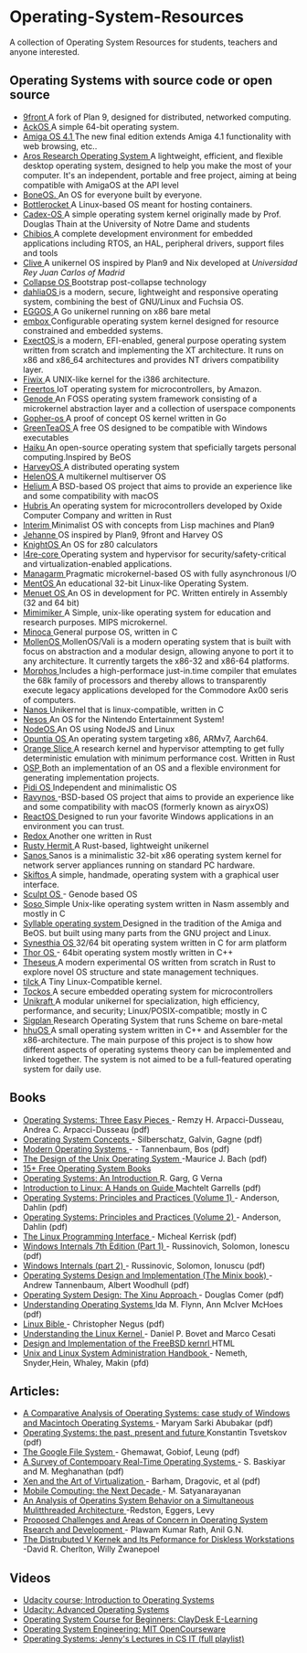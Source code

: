 # Operating-System-Resources
A collection of Operating System Resources for students, teachers and anyone interested.
<strong> <H2> Operating Systems with source code or open source</H2> </strong>
- <a href="http://9front.org"> 9front </a> A fork of Plan 9, designed for distributed, networked computing. 
- <a href="https://github.com/ackOS-project/ackOS">  AckOS </a> A simple 64-bit operating system. 
- <a href="https://www.amigaos.net/"> Amiga OS 4.1 </a> The new final edition extends Amiga 4.1 functionality with web browsing, etc..
- <a href="https://aros.sourceforge.io/">  Aros Research Operating System </a>  A lightweight, efficient, and flexible desktop operating system, designed to help you make the most of your computer. It's an independent, portable and free project, aiming at being compatible with AmigaOS at the API level 
- <a href="https://github.com/Bone-Project/BoneOS">  BoneOS. </a> An OS for everyone built by everyone.
- <a href="https://github.com/bottlerocket-os/bottlerocket">  Bottlerocket </a> A Linux-based OS meant for hosting containers.
- <a href="https://github.com/opencreeck/Cadex-OS-Official"> Cadex-OS  </a> A simple operating system kernel originally made by Prof. Douglas Thain at the University of Notre Dame and students
- <a href="http://www.chibios.org/">  Chibios </a>  A complete development environment for embedded applications including RTOS, an HAL, peripheral drivers, support files and tools
- <a href="https://lsub.org/ls/clive.html"> Clive </a> A unikernel OS inspired by Plan9 and Nix developed at *Universidad Rey Juan Carlos of Madrid*
- <a href="https://collapseos.org/"> Collapse OS </a> Bootstrap post-collapse technology
- <a href="https://dahliaos.io"> dahliaOS </a> is a modern, secure, lightweight and responsive operating system, combining the best of GNU/Linux and Fuchsia OS.
- <a href="https://github.com/icexin/eggos"> EGGOS </a> A Go unikernel running on x86 bare metal
- <a href="https://embox.github.io/"> embox </a>  Configurable operating system kernel designed for resource constrained and embedded systems.
- <a href="https://git.codingworkshop.eu.org/xt-sys/exectos">  ExectOS </a> is a modern, EFI-enabled, general purpose operating system written from scratch and implementing the XT architecture. It runs on x86 and x86_64 architectures and provides NT drivers compatibility layer.
- <a href="https://www.fiwix.org/"> Fiwix </a>  A UNIX-like kernel for the i386 architecture.
- <a href="https://aws.amazon.com/freertos/"> Freertos </a>  IoT operating system for microcontrollers, by Amazon.
- <a href="https://genode.org/">  Genode </a>  An FOSS operating system framework consisting of a microkernel abstraction layer and a collection of userspace components
- <a href="https://github.com/gopher-os/gopher-os"> Gopher-os </a>  A proof of concept OS kernel written in Go
- <a href="https://greenteaos.github.io/"> GreenTeaOS </a>  A free OS designed to be compatible with Windows executables 
- <a href="https://www.haiku-os.org/"> Haiku </a> An open-source operating system that speficially targets personal computing.Inspired by BeOS
- <a href="https://harvey-os.org/">  HarveyOS </a> A distributed operating system
- <a href="https://github.com/HelenOS/helenos"> HelenOS </a>  A multikernel multiserver OS
- <a href="https://github.com/mszoek/helium"> Helium </a>  A BSD-based OS project that aims to provide an experience like and some compatibility with macOS
- <a href="https://hubris.oxide.computer/"> Hubris </a>  An operating system for microcontrollers developed by Oxide Computer Company and written in Rust
- <a href="https://github.com/mntmn/interim">  Interim </a> Minimalist OS with concepts from Lisp machines and Plan9
- <a href="http://jehanne.io/"> Jehanne </a>  OS inspired by Plan9, 9front and Harvey OS
- <a href="https://github.com/KnightOS/KnightOS"> KnightOS </a> An OS for z80 calculators
- <a href="https://github.com/kernkonzept/l4re-core"> l4re-core </a>  Operating system and hypervisor for security/safety-critical and virtualization-enabled applications.
- <a href="https://github.com/managarm/managarm"> Managarm </a>  Pragmatic microkernel-based OS with fully asynchronous I/O
- <a href="https://github.com/mentos-team/MentOS"> MentOS </a>  An educational 32-bit Linux-like Operating System.
- <a href="http://www.menuetos.net/"> Menuet OS </a> An OS in development for PC. Written entirely in Assembly (32 and 64 bit)
- <a href="https://mimiker.ii.uni.wroc.pl/"> Mimimiker </a> A Simple, unix-like operating system for education and research purposes. MIPS microkernel.
- <a href="https://github.com/minoca/os"> Minoca </a>  General purpose OS, written in C
- <a href="https://github.com/Meulengracht/MollenOS"> MollenOS </a>  MollenOS/Vali is a modern operating system that is built with focus on abstraction and a modular design, allowing anyone to port it to any architecture. It currently targets the x86-32 and x86-64 platforms.
- <a href="https://www.morphos-team.net/intro"> Morphos </a> Includes a high-performace just-in.time compiler that emulates the 68k family of processors and thereby allows to transparently execute legacy applications developed for the Commodore Ax00 seris of computers.
- <a href="https://github.com/nanovms/nanos"> Nanos </a>  Unikernel that is linux-compatible, written in C
- <a href="https://notin.tokyo/nesos/"> Nesos </a>  An OS for the Nintendo Entertainment System!
- <a href="https://github.com/NodeOS/NodeOS"> NodeOS </a> An OS using NodeJS and Linux
- <a href="https://github.com/opuntiaOS-Project/opuntiaOS"> Opuntia OS </a>  An operating system targeting x86, ARMv7, Aarch64.
- <a href="https://github.com/gamozolabs/orange_slice"> Orange Slice </a>  A research kernel and hypervisor attempting to get fully deterministic emulation with minimum performance cost. Written in Rust
- <a href="https://dl.acm.org/doi/10.1145/142854.142879"> OSP </a>  Both an implementation of an OS and a flexible environment for generating implementation projects. 
- <a href="https://github.com/GandelXIV/pidi-os"> Pidi OS </a>  Independent and minimalistic OS
- <a href="https://github.com/ravynsoft/ravynos"> Ravynos </a> -BSD-based OS project that aims to provide an experience like and some compatibility with macOS (formerly known as airyxOS)
- <a href="https://reactos.org/"> ReactOS </a> Designed to run your favorite Windows applications in an environment you can trust.
- <a href="https://github.com/redox-os/redox"> Redox </a> Another one written in Rust
- <a href="https://github.com/hermitcore/rusty-hermit"> Rusty Hermit </a>  A Rust-based, lightweight unikernel
- <a href="http://www.jbox.dk/sanos"> Sanos </a> Sanos is a minimalistic 32-bit x86 operating system kernel for network server appliances running on standard PC hardware.
- <a href="https://skiftos.org/">  Skiftos </a> A simple, handmade, operating system with a graphical user interface.
- <a href="https://genode.org/download/sculpt"> Sculpt OS </a> - Genode based OS
- <a href="https://github.com/ozkl/soso"> Soso  </a> Simple Unix-like operating system written in Nasm assembly and mostly in C
- <a href="http://syllable.metaproject.frl/"> Syllable operating system </a> Designed in the tradition of the Amiga and BeOS. but built using many parts from the GNU project and Linux.
- <a href="https://github.com/SynestiaOS/SynestiaOS"> Synesthia OS </a>  32/64 bit operating system written in C for arm platform
- <a href="https://github.com/wichtounet/thor-os"> Thor OS </a> - 64bit operating system mostly written in C++
- <a href="https://github.com/theseus-os/Theseus"> Theseus </a>  A modern experimental OS written from scratch in Rust to explore novel OS structure and state management techniques.
- <a href="https://github.com/vvaltchev/tilck"> tilck </a>  A Tiny Linux-Compatible kernel.
- <a href="https://www.tockos.org/"> Tockos </a> A secure embedded operating system for microcontrollers
- <a href="https://github.com/unikraft/unikraft"> Unikraft </a>  A modular unikernel for specialization, high efficiency, performance, and security; Linux/POSIX-compatible; mostly in C
- <a href="https://icfp20.sigplan.org/details/scheme-2020-papers/3/Running-Scheme-On-Bare-Metal-Experience-Report"> Sigplan </a>  Research Operating System that runs Scheme on bare-metal
- <a href="https://github.com/hhuOS/hhuOS">  hhuOS </a>  A small operating system written in C++ and Assembler for the x86-architecture. The main purpose of this project is to show how different aspects of operating systems theory can be implemented and linked together. The system is not aimed to be a full-featured operating system for daily use.


<strong> <H2> Books   </H2> </strong>
- <a href="https://drdineshsharma.com/Operating%20Systems.pdf"> Operating Systems: Three Easy Pieces </a> - Remzy H. Arpacci-Dusseau, Andrea C. Arpacci-Dusseau  (pdf)
- <a href="https://os.ecci.ucr.ac.cr/slides/Abraham-Silberschatz-Operating-System-Concepts-10th-2018.pdf"> Operating System Concepts </a> - Silberschatz, Galvin, Gagne (pdf)
- <a href="https://csc-knu.github.io/sys-prog/books/Andrew%20S.%20Tanenbaum%20-%20Modern%20Operating%20Systems.pdf">  Modern Operating Systems  </a>- - Tannenbaum, Bos (pdf)
- <a href="http://160592857366.free.fr/joe/ebooks/ShareData/Design%20of%20the%20Unix%20Operating%20System%20By%20Maurice%20Bach.pdf"> The Design of the Unix Operating System </a>  -Maurice J. Bach (pdf)
- <a href="https://www.infobooks.org/free-pdf-books/computers/operating-systems/"> 15+ Free Operating System Books </a> 
- <a href="https://docplayer.net/186755178-Operating-systems-an-introduction-by-r-garg-g-verma.html"> Operating Systems: An Introduction  </a>  R. Garg, G Verna 
- <a href="https://tldp.org/LDP/intro-linux/intro-linux.pdf"> Introduction to Linux: A Hands on Guide </a>  Machtelt Garrells (pdf)
- <a href="https://www.kea.nu/files/textbooks/ospp/osppv1.pdf"> Operating Systems: Principles and Practices (Volume 1) </a> - Anderson, Dahlin (pdf)
- <a href="https://www.kea.nu/files/textbooks/ospp/osppv2.pdf"> Operating Systems: Principles and Practices (Volume 2) </a> - Anderson, Dahlin (pdf)
- <a href="https://sciencesoftcode.files.wordpress.com/2018/12/the-linux-programming-interface-michael-kerrisk-1.pdf"> The Linux Programming Interface </a>- Micheal Kerrisk (pdf)
- <a href="https://sciencesoftcode.files.wordpress.com/2018/12/the-linux-programming-interface-michael-kerrisk-1.pdf"> Windows Internals 7th Edition (Part 1) </a> - Russinovich, Solomon, Ionescu (pdf)
- <a href="https://doc.lagout.org/security/Windows%20Internals.pdf"> Windows Internals (part 2) </a>- Russinovic, Solomon, Ionuscu (pdf) 
- <a href="https://csc-knu.github.io/sys-prog/books/Andrew%20S.%20Tanenbaum%20-%20Operating%20Systems.%20Design%20and%20Implementation.pdf"> Operating Systems Design and Implementation (The Minix book) </a>- Andrew Tannenbaum, Albert Woodhull (pdf)
- <a href="https://pdfs.semanticscholar.org/fe11/d3534950c811b05d3b8ddb0832046ac04f6f.pdf"> Operating System Design: The Xinu Approach </a>- Douglas Comer (pdf)
- <a href="https://doc.lagout.org/operating%20system%20/linux/Understanding%20Operating%20Systems.pdf"> Understanding Operating Systems </a> Ida M. Flynn, Ann McIver McHoes (pdf) 
- <a href="https://edu.anarcho-copy.org/Against%20Security%20-%20Self%20Security/linux-bible-christopher-negus-10th.pdf"> Linux Bible </a> - Christopher Negus  (pdf)
- <a href="https://doc.lagout.org/operating%20system%20/linux/Understanding%20Linux%20Kernel.pdf"> Understanding the Linux Kernel </a> - Daniel P. Bovet and Marco Cesati
- <a href="https://docs.freebsd.org/en/books/design-44bsd/"> Design and Implementation of the FreeBSD kernrl </a> HTML 
- <a href="https://mog.dog/files/SP2019/2017%20Nemeth%20Evi%20etal%20-%20UNIX%20and%20Linux%20System%20Administration%20Handbook%5B5thED%5D_Rell.pdf"> Unix and Linux System Administration Handbook </a> - Nemeth, Snyder,Hein, Whaley, Makin (pfd)

<strong> <H2> Articles: </H2> </strong>
- <a href="https://www.researchgate.net/publication/353526819_A_Comparative_Analysis_of_Operating_System_case_study_of_Windows_Operating_and_Mackintosh_Operating_System"> A Comparative Analysis of Operating Systems: case study of Windows and Macintoch Operating Systems </a>- Maryam Sarki Abubakar (pdf)
- <a href="https://www.researchgate.net/publication/343500639_Operating_Systems_The_Past_Present_and_Future"> Operating Systems: the past, present and future </a>  Konstantin Tsvetskov (pdf) 
- <a href="https://static.googleusercontent.com/media/research.google.com/en//archive/gfs-sosp2003.pdf"> The Google File System  </a> - Ghemawat, Gobiof, Leung (pdf)
- <a href="http://home.iitj.ac.in/~saurabh.heda/Papers/Survey/Survey%20of%20Contemporary%20RTOS%20-%202005.pdf"> A Survey of Contempoary Real-Time Operating Systems </a> - S. Baskiyar and M. Meghanathan (pdf)
- <a href="https://www.cl.cam.ac.uk/research/srg/netos/papers/2003-xensosp.pdf"> Xen and the Art of Virtualization  </a> - Barham, Dragovic, et al (pdf) 
- <a href="https://dl.acm.org/doi/10.1145/1810931.1810936"> Mobile Computing: the Next Decade </a> - M. Satyanarayanan 
- <a href="https://dada.cs.washington.edu/smt/papers/os.pdf"> An Analysis of Operatins System Behavior on a Simultaneous Mulitthreaded Architecture </a>  -Redston, Eggers, Levy 
- <a href="https://arxiv.org/pdf/1205.6423.pdf"> Proposed Challenges and Areas of Concern in Operating System Rsearch and Development </a> - Plawam Kumar Rath, Anil G.N. 
- <a href="https://dl.acm.org/doi/abs/10.1145/800217.806621"> The Distrubuted V Kernek and Its Peformance for Diskless Workstations </a> -David R. Cherlton, Willy Zwanepoel 

<strong> <H2> Videos </H2> </strong>
- <a href="https://www.udacity.com/course/introduction-to-operating-systems--ud923"> Udacity course; Introduction to Operating Systems </a>
- <a href="https://www.udacity.com/course/advanced-operating-systems--ud189"> Udacity: Advanced Operating Systems </a>
- <a href="https://www.youtube.com/watch?v=xy4wKdArpWw"> Operating System Course for Beginners: ClayDesk E-Learning </a>
- <a href="https://ocw.mit.edu/courses/6-828-operating-system-engineering-fall-2012/"> Operating System Engineering: MIT OpenCourseware </a>
- <a href="https://www.youtube.com/playlist?list=PLdo5W4Nhv31a5ucW_S1K3-x6ztBRD-PNa"> Operating Systems: Jenny's Lectures in CS IT  (full playlist) </a> 

